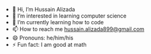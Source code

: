 - 👋 Hi, I’m Hussain Alizada
- 👀 I’m interested in learning computer science 
- 🌱 I’m currently learning how to code
- 📫 How to reach me hussain.alizada899@gmail.com
- 😄 Pronouns: he/him/his
- ⚡ Fun fact: I am good at math

<!---
TechStudent-2024/TechStudent-2024 is a ✨ special ✨ repository because its `README.md` (this file) appears on your GitHub profile.
You can click the Preview link to take a look at your changes.
--->
